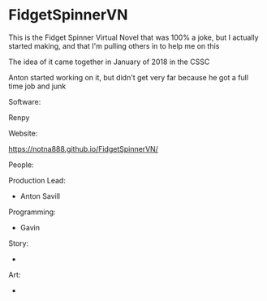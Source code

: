 # FidgetSpinnerVN
This is the Fidget Spinner Virtual Novel that was 100% a joke, but I actually started making, and that I'm pulling others in to help me on this



The idea of it came together in January of 2018 in the CSSC

Anton started working on it, but didn't get very far because he got a full time job and junk



Software:

Renpy



Website:

https://notna888.github.io/FidgetSpinnerVN/



People:

Production Lead:

- Anton Savill

 Programming:

- Gavin ​

Story:

- ​

Art:

-  

